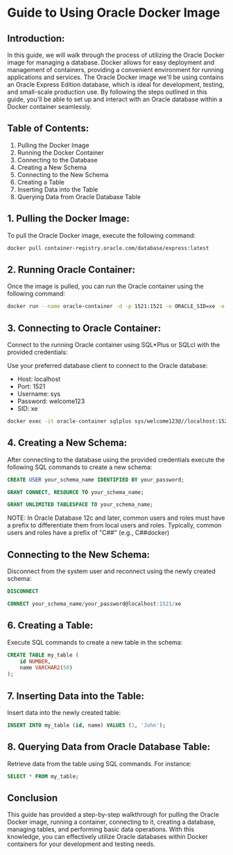 # Guide to Using Oracle Docker Image 

## Introduction:
In this guide, we will walk through the process of utilizing the Oracle Docker image for managing a database. Docker allows for easy deployment and management of containers, providing a convenient environment for running applications and services. The Oracle Docker image we'll be using contains an Oracle Express Edition database, which is ideal for development, testing, and small-scale production use. By following the steps outlined in this guide, you'll be able to set up and interact with an Oracle database within a Docker container seamlessly.

## Table of Contents:
1. Pulling the Docker Image
2. Running the Docker Container
3. Connecting to the Database
4. Creating a New Schema
5. Connecting to the New Schema
6. Creating a Table
7. Inserting Data into the Table
8. Querying Data from Oracle Database Table

## 1. Pulling the Docker Image:
To pull the Oracle Docker image, execute the following command:
```bash
docker pull container-registry.oracle.com/database/express:latest
```

## 2. Running Oracle Container:
Once the image is pulled, you can run the Oracle container using the following command:
```bash
docker run --name oracle-container -d -p 1521:1521 -e ORACLE_SID=xe -e ORACLE_PDB=xe -e ORACLE_PWD=welcome123 container-registry.oracle.com/database/express:latest
```

## 3. Connecting to Oracle Container:
Connect to the running Oracle container using SQL*Plus or SQLcl with the provided credentials:

Use your preferred database client to connect to the Oracle database:

- Host: localhost
- Port: 1521
- Username: sys
- Password: welcome123
- SID: xe

```bash
docker exec -it oracle-container sqlplus sys/welcome123@//localhost:1521/XE as sysdba
```

## 4. Creating a New Schema:
After connecting to the database using the provided credentials execute the following SQL commands to create a new schema:
```sql
CREATE USER your_schema_name IDENTIFIED BY your_password;
```
```sql
GRANT CONNECT, RESOURCE TO your_schema_name;
```
```sql
GRANT UNLIMITED TABLESPACE TO your_schema_name;
```

NOTE: In Oracle Database 12c and later, common users and roles must have a prefix to differentiate them from local users and roles. Typically, common users and roles have a prefix of "C##" (e.g., C##docker)

## Connecting to the New Schema:
Disconnect from the system user and reconnect using the newly created schema:
```sql
DISCONNECT
```
```sql
CONNECT your_schema_name/your_password@localhost:1521/xe
```

## 6. Creating a Table:
Execute SQL commands to create a new table in the schema:
```sql
CREATE TABLE my_table (
    id NUMBER,
    name VARCHAR2(50)
);
```

## 7. Inserting Data into the Table:
Insert data into the newly created table:
```sql
INSERT INTO my_table (id, name) VALUES (1, 'John');
```

## 8. Querying Data from Oracle Database Table:
Retrieve data from the table using SQL commands. For instance:
```sql
SELECT * FROM my_table;
```

## Conclusion
This guide has provided a step-by-step walkthrough for pulling the Oracle Docker image, running a container, connecting to it, creating a database, managing tables, and performing basic data operations. With this knowledge, you can effectively utilize Oracle databases within Docker containers for your development and testing needs.
